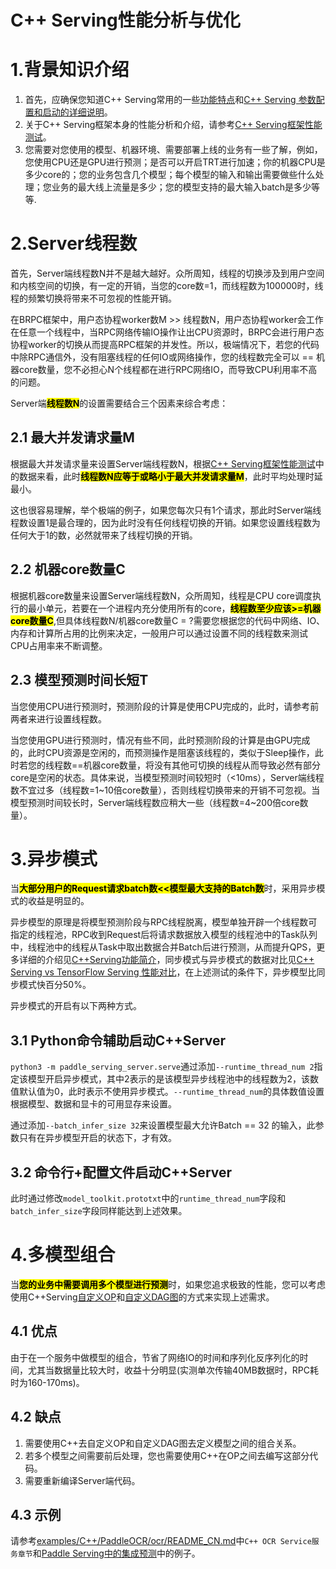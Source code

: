 # C++ Serving性能分析与优化
# 1.背景知识介绍
1) 首先，应确保您知道C++ Serving常用的一些[功能特点](Introduction_CN.md)和[C++ Serving 参数配置和启动的详细说明](../SERVING_CONFIGURE_CN.md)。
2) 关于C++ Serving框架本身的性能分析和介绍，请参考[C++ Serving框架性能测试](Frame_Performance_CN.md)。
3) 您需要对您使用的模型、机器环境、需要部署上线的业务有一些了解，例如，您使用CPU还是GPU进行预测；是否可以开启TRT进行加速；你的机器CPU是多少core的；您的业务包含几个模型；每个模型的输入和输出需要做些什么处理；您业务的最大线上流量是多少；您的模型支持的最大输入batch是多少等等.

# 2.Server线程数

首先，Server端线程数N并不是越大越好。众所周知，线程的切换涉及到用户空间和内核空间的切换，有一定的开销，当您的core数=1，而线程数为100000时，线程的频繁切换将带来不可忽视的性能开销。

在BRPC框架中，用户态协程worker数M >> 线程数N，用户态协程worker会工作在任意一个线程中，当RPC网络传输IO操作让出CPU资源时，BRPC会进行用户态协程worker的切换从而提高RPC框架的并发性。所以，极端情况下，若您的代码中除RPC通信外，没有阻塞线程的任何IO或网络操作，您的线程数完全可以 == 机器core数量，您不必担心N个线程都在进行RPC网络IO，而导致CPU利用率不高的问题。

Server端<mark>**线程数N**</mark>的设置需要结合三个因素来综合考虑：

## 2.1 最大并发请求量M

根据最大并发请求量来设置Server端线程数N，根据[C++ Serving框架性能测试](Frame_Performance_CN.md)中的数据来看，此时<mark>**线程数N应等于或略小于最大并发请求量M**</mark>，此时平均处理时延最小。

这也很容易理解，举个极端的例子，如果您每次只有1个请求，那此时Server端线程数设置1是最合理的，因为此时没有任何线程切换的开销。如果您设置线程数为任何大于1的数，必然就带来了线程切换的开销。

## 2.2 机器core数量C

根据机器core数量来设置Server端线程数N，众所周知，线程是CPU core调度执行的最小单元，若要在一个进程内充分使用所有的core，<mark>**线程数至少应该>=机器core数量C**</mark>,但具体线程数N/机器core数量C = ?需要您根据您的代码中网络、IO、内存和计算所占用的比例来决定，一般用户可以通过设置不同的线程数来测试CPU占用率来不断调整。

## 2.3 模型预测时间长短T

当您使用CPU进行预测时，预测阶段的计算是使用CPU完成的，此时，请参考前两者来进行设置线程数。

当您使用GPU进行预测时，情况有些不同，此时预测阶段的计算是由GPU完成的，此时CPU资源是空闲的，而预测操作是阻塞该线程的，类似于Sleep操作，此时若您的线程数==机器core数量，将没有其他可切换的线程从而导致必然有部分core是空闲的状态。具体来说，当模型预测时间较短时（<10ms），Server端线程数不宜过多（线程数=1~10倍core数量），否则线程切换带来的开销不可忽视。当模型预测时间较长时，Server端线程数应稍大一些（线程数=4~200倍core数量）。

# 3.异步模式
当<mark>**大部分用户的Request请求batch数<<模型最大支持的Batch数**</mark>时，采用异步模式的收益是明显的。

异步模型的原理是将模型预测阶段与RPC线程脱离，模型单独开辟一个线程数可指定的线程池，RPC收到Request后将请求数据放入模型的线程池中的Task队列中，线程池中的线程从Task中取出数据合并Batch后进行预测，从而提升QPS，更多详细的介绍见[C++Serving功能简介](Introduction_CN.md)，同步模式与异步模式的数据对比见[C++ Serving vs TensorFlow Serving 性能对比](Benchmark_CN.md)，在上述测试的条件下，异步模型比同步模式快百分50%。


异步模式的开启有以下两种方式。
## 3.1 Python命令辅助启动C++Server

`python3 -m paddle_serving_server.serve`通过添加`--runtime_thread_num 2`指定该模型开启异步模式，其中2表示的是该模型异步线程池中的线程数为2，该数值默认值为0，此时表示不使用异步模式。`--runtime_thread_num`的具体数值设置根据模型、数据和显卡的可用显存来设置。

通过添加`--batch_infer_size 32`来设置模型最大允许Batch == 32 的输入，此参数只有在异步模型开启的状态下，才有效。

## 3.2 命令行+配置文件启动C++Server

此时通过修改`model_toolkit.prototxt`中的`runtime_thread_num`字段和`batch_infer_size`字段同样能达到上述效果。

# 4.多模型组合
当<mark>**您的业务中需要调用多个模型进行预测**</mark>时，如果您追求极致的性能，您可以考虑使用C++Serving[自定义OP](OP_CN.md)和[自定义DAG图](DAG_CN.md)的方式来实现上述需求。

## 4.1 优点
由于在一个服务中做模型的组合，节省了网络IO的时间和序列化反序列化的时间，尤其当数据量比较大时，收益十分明显(实测单次传输40MB数据时，RPC耗时为160-170ms)。

## 4.2 缺点
1) 需要使用C++去自定义OP和自定义DAG图去定义模型之间的组合关系。
2) 若多个模型之间需要前后处理，您也需要使用C++在OP之间去编写这部分代码。
3) 需要重新编译Server端代码。

## 4.3 示例
请参考[examples/C++/PaddleOCR/ocr/README_CN.md](../../examples/C++/PaddleOCR/ocr/README_CN.md)中`C++ OCR Service服务章节`和[Paddle Serving中的集成预测](Model_Ensemble_CN.md)中的例子。
